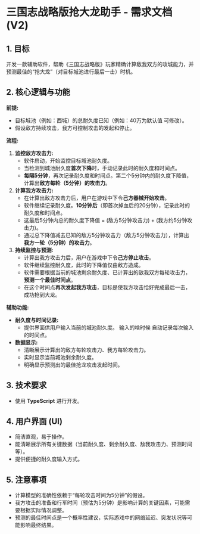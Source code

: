 ﻿# 三国志战略版抢大龙助手 - 需求文档 (V2)

## 1. 目标

开发一款辅助软件，帮助《三国志战略版》玩家精确计算敌我双方的攻城能力，并预测最佳的“抢大龙”（对目标城池进行最后一击）时机。

## 2. 核心逻辑与功能

**前提:**
*   目标城池（例如：西城）的总耐久度已知（例如：40万为默认值 可修改）。
*   假设敌方持续攻击，我方可控制攻击的发起和停止。

**流程:**

1.  **监控敌方攻击力:**
    *   软件启动，开始监控目标城池耐久度。
    *   当检测到城池耐久度**首次下降**时，手动记录此时的耐久度和时间点。
    *   **每隔5分钟**，再次记录耐久度和时间点。第二个5分钟内的耐久度下降值，计算出**敌方每轮（5分钟）的攻击力**。
2.  **计算我方攻击力:**
    *   在计算出敌方攻击力后，用户在游戏中下令**己方器械开始攻击**。
    *   软件继续记录耐久度。**10分钟后**（即首次掉血后的20分钟），记录此时的耐久度和时间点。
    *   这最后5分钟内总的耐久度下降值 = (敌方5分钟攻击力) + (我方约5分钟攻击力)。 
    *   通过总下降值减去已知的敌方5分钟攻击力（敌方5分钟攻击力），计算出**我方一轮（5分钟）的攻击力**。
3.  **持续监控与预测:**
    *   计算出我方攻击力后，用户在游戏中下令**己方停止攻击**。
    *   软件继续监控耐久度，此时的下降值仅由敌方造成。
    *   软件需要根据当前的城池剩余耐久度、已计算出的敌我双方每轮攻击力，**预测一个最佳时间点**。
    *   在这个时间点**再次发起我方攻击**，目标是使我方攻击恰好完成最后一击，成功抢到大龙。

**辅助功能:**

*   **耐久度与时间记录:**
    *   提供界面供用户输入当前的城池耐久度。 输入的啥时候 自动记录每次输入的时间点。
*   **数据显示:**
    *   清晰展示计算出的敌方每轮攻击力、我方每轮攻击力。
    *   实时显示当前城池剩余耐久度。
    *   明确显示预测出的最佳抢龙攻击发起时间。


## 3. 技术要求

*   使用 **TypeScript** 进行开发。

## 4. 用户界面 (UI)

*   简洁直观，易于操作。
*   能清晰展示所有关键数据（当前耐久度、剩余耐久度、敌我攻击力、预测时间等）。
*   提供便捷的耐久度输入方式。

## 5. 注意事项

*   计算模型的准确性依赖于“每轮攻击时间为5分钟”的假设。
*   我方攻击的准备和行军时间（预估为5分钟）是影响计算的关键因素，可能需要根据实际情况调整。
*   预测的最佳时间点是一个概率性建议，实际游戏中的网络延迟、突发状况等可能影响最终结果。
